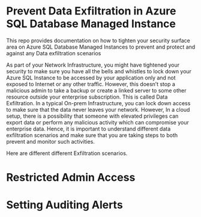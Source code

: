 # Prevent Data Exfiltration in Azure SQL Database Managed Instance
This repo provides documentation on how to tighten your security surface area on Azure SQL Database Managed Instances to prevent and protect and against any Data exfiltration scenarios

As part of your Network Infrastructure, you might have tightened your security to make sure you have all the bells and whistles to lock down your Azure SQL Instance to be accessed by your application only and not exposed to Internet or any other traffic. However, this doesn’t stop a malicious admin to take a backup or create a linked server to some other resource outside your enterprise subscription. This is called Data Exfiltration. In a typical On-prem Infrastructure, you can lock down access to make sure that the data never leaves your network. However, In a cloud setup, there is a possibility that someone with elevated privileges can export data or perform any malicious activity which can compromise your enterprise data. Hence, it is important to understand different data exfiltration scenarios and make sure that you are taking steps to both prevent and monitor such activities.

Here are different different Exfiltration scenarios.




# Restricted Admin Access



# Setting Auditing Alerts



